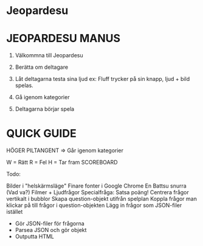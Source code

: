 Jeopardesu
==========

JEOPARDESU MANUS
==========

1. Välkommna till Jeopardesu

2. Berätta om deltagare

3. Låt deltagarna testa sina ljud ex:
Fluff trycker på sin knapp, ljud + bild spelas.

4. Gå igenom kategorier

5. Deltagarna börjar spela

QUICK GUIDE
==========

HÖGER PILTANGENT => Går igenom kategorier

W = Rätt
R = Fel
H = Tar fram SCOREBOARD


Todo:

Bilder i "helskärmsläge"
Finare fonter i Google Chrome
En Battsu snurra (Vad va?)
Filmer + Ljudfrågor
Specialfråga: Satsa poäng!
Centrera frågor vertikalt i bubblor
Skapa question-objekt utifrån spelplan
Koppla frågor man klickar på till frågor i question-objekten
Lägg in frågor som JSON-filer istället
- Gör JSON-filer för frågorna
- Parsea JSON och gör objekt
- Outputta HTML